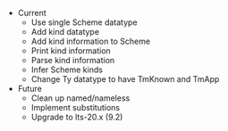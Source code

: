 * Current
  * Use single Scheme datatype
  * Add kind datatype
  * Add kind information to Scheme
  * Print kind information
  * Parse kind information
  * Infer Scheme kinds
  * Change Ty datatype to have TmKnown and TmApp
* Future
  * Clean up named/nameless
  * Implement substitutions
  * Upgrade to lts-20.x (9.2)
